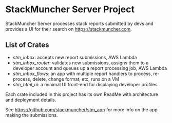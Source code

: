 # StackMuncher Server Project

StackMuncher Server processes stack reports submitted by devs and provides a UI for their search on https://stackmuncher.com. 

## List of Crates

* _stm_inbox_: accepts new report submissions, AWS Lambda
* _stm_inbox_router_: validates new submissions, assigns them to a developer account and queues up a report processing job, AWS Lambda
* _stm_inbox_flows_: an app with multiple report handlers to process, re-process, delete, change format, etc, runs on a VM
* _stm_html_ui_: a minimal UI front-end for displaying developer profiles

Each crate included in this project has its own ReadMe with architecture and deployment details.

See https://github.com/stackmuncher/stm_app for more info on the app making the submissions.